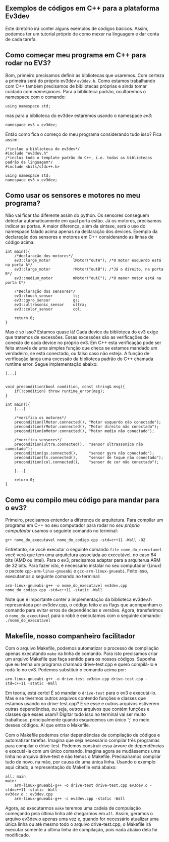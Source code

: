 ## Exemplos de códigos em C++ para a plataforma Ev3dev
Este diretório irá conter alguns exemplos de códigos básicos. Assim, podemos ter um tutorial próprio de como mexer na linguagem e dar conta de cada tarefa.

## Como começar meu programa em C++ para rodar no EV3?
Bom, primeiro precisamos definir as bibliotecas que usaremos. Com certeza a primeira será do próprio ev3dev ```ev3dev.h```. Como estamos trabalhando com C++ também precisamos de bibliotecas próprias e ainda tomar cuidado com *namespaces*. Para a biblioteca padrão, ocultaremos o namespace com o comando:

```using namespace std;```

mas para a biblioteca do ev3dev estaremos usando o namespace *ev3*:

```namespace ev3 = ev3dev;```

Então como fica o começo do meu programa considerando tudo isso? Fica assim:

```
/*inclue a biblioteca do ev3dev*/
#include "ev3dev.h"
/*inclui todo o template padrão do C++, i.e. todas as bibliotecas padrão da linguagem*/
#include <bits/stdc++.h> 

using namespace std;
namespace ev3 = ev3dev;
```

## Como usar os sensores e motores no meu programa?
Não vai ficar tão diferente assim do python. Os sensores conseguem detectar automaticamente em qual porta estão. Já os motores, precisamos indicar as portas. A maior diferença, além da sintaxe, será o uso do namespace falado acima apenas na declaração dos devices.
Exemplo da declaração dos sensores e motores em C++ considerando as linhas de código acima:
```
int main(){
    /*declaração dos motores*/
    ev3::large_motor          lMotor("outA"); /*O motor esquerdo está na porta A*/
    ev3::large_motor          rMotor("outB"); /*Já o direito, na porta B*/
    ev3::medium_motor         mMotor("outC"); /*O menor motor está na porta C*/
    
    /*Declaração dos sensores*/
    ev3::touch_sensor         ts;
    ev3::gyro_sensor          gs;
    ev3::ultrasonic_sensor    ultra;
    ev3::color_sensor         col;
    
    return 0;
}
```

Mas é só isso? Estamos quase lá! Cada device da biblioteca do ev3 exige que tratemos de excessões. Essas excessões são as verificações de conexão de cada device no próprio ev3. Em C++ esta verificação pode ser feita através de uma simples função que checa se estamos mandado um verdadeiro, se está conectado, ou falso caso não esteja. A função de verificação lança uma excessão da biblioteca padrão do C++ chamada runtime error. Segue implementação abaixo:

```
[...]


void precondition(bool condition, const string& msg){
    if(!condition) throw runtime_error(msg);
}

int main(){
    [...]
    
    /*verifica os motores*/
    precondition(lMotor.connected(), "Motor esquerdo não conectado");
    precondition(rMotor.connected(), "Motor direito não conectado");
    precondition(mMotor.connected(), "Motor medio não conectado");
    
    /*verifica sensores*/
    precondition(ultra.connected(),  "sensor ultrassonico não conectado");
    precondition(gs.connected(),     "sensor gyro não conectado");
    precondition(ts.connected(),     "sensor de toque não conectado");
    precondition(col.connected(),    "sensor de cor não conectado");
    
    [...]
    
    return 0;
}
```

## Como eu compilo meu código para mandar para o ev3?
Primeiro, precisamos entender a diferença de arquitetura. Para compilar um programa em C++ no seu computador para rodar no *seu próprio computador* usamos o seguinte comando no terminal:

```
g++ nome_do_executavel nome_do_codigo.cpp -std=c++11 -Wall -O2
```

Entretanto, se você executar o seguinte comando ```file nome_do_executavel``` você verá que tem uma arquitetura associada ao executável, no caso 64 bits (AMD ou Intel). Para o ev3, precisamos adaptar para a arquiterua ARM de 32 bits. Para fazer isto, é necessário instalar no seu computador (Linux) o pacote ```cpp-arm-linux-gnueabi``` e ```gcc-arm-linux-gnueabi```. Feito isso, executamos o seguinte comando no terminal:

```
arm-linux-gnueabi-g++ -o nome_do_executavel ev3dev.cpp nome_do_codigo.cpp -std=c++11 -static -Wall
```

Note que é importante conter a implementação da biblioteca ev3dev.h representada por ev3dev.cpp, o código feito e as flags que acompanham o comando para evitar erros de dependências e versões. Agora, transferimos o ```nome_do_executável``` para o robô e executamos com o seguinte comando: ```./nome_do_executavel```

## Makefile, nosso companheiro facilitador 
Com o arquivo Makefile, podemos automatizar o processo de compilação apenas executando ```make``` na linha de comando. Para isto precisamos criar um arquivo Makefile que faça sentido para os nossos códigos. Suponha que eu tenha um programa chamado drive-test.cpp e quero compilá-lo e rodá-lo no ev3. Podemos substituir o comando acima por:

```
arm-linux-gnueabi-g++ -o drive-test ev3dev.cpp drive-test.cpp -std=c++11 -static -Wall
```

Em teoria, está certo! É só mandar o ```drive-test``` para o ev3 e executá-lo. Mas e se tivermos outros arquivos contendo funções e classes que estamos usando no drive-test.cpp? E se esse e outros arquivos estiverem outras dependências, ou seja, outros arquivos que contém funções e classes que esses usam? Digitar tudo isso no terminal vai ser muito trabalhoso, principalmente quando esquecemos um único ';' no meio desses códigos. Aí que entra o Makefile. 

Com o Makefile podemos criar dependências de compilação de códigos e automatizar tarefas. Imagina que seja necessário compilar três programas para compilar o drive-test. Podemos construir essa árvore de dependências e executá-la com um único comando. Imagina agora se mudássemos uma linha no arquivo drive-test e não temos o Makefile. Precisaríamos compilar tudo de novo, na mão, por causa de uma única linha. Usando o exemplo aqui citado, a representação do Makefile está abaixo:

```
all: main
main:
    arm-linux-gnueabi-g++ -o drive-test drive-test.cpp ev3dev.o -std=c++11 -static -Wall
ev3dev.o : ev3dev.cpp
    arm-linux-gnueabi-g++ -c ev3dev.cpp -static -Wall
```

Agora, ao executarmos ```make``` teremos uma cadeia de compulação começando pela última linha até chegarmos em ```all```. Assim, geramos o arquivo ev3dev.o apenas uma vez e, quando for necessário atualizar uma única linha ou até mesmo todo o arquivo drive-test.cpp, o Makefile irá executar somente a última linha de compilação, pois nada abaixo dela foi modificado.
